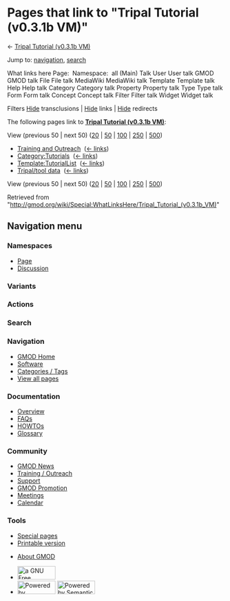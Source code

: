 <div id="mw-page-base" class="noprint">

</div>

<div id="mw-head-base" class="noprint">

</div>

<div id="content" class="mw-body" role="main">

<span id="top"></span>

<div id="mw-js-message" style="display:none;">

</div>



# <span dir="auto">Pages that link to "Tripal Tutorial (v0.3.1b VM)"</span>

<div id="bodyContent">

<div id="contentSub">

← [Tripal Tutorial (v0.3.1b
VM)](/wiki/Tripal_Tutorial_(v0.3.1b_VM) "Tripal Tutorial (v0.3.1b VM)")

</div>

<div id="jump-to-nav" class="mw-jump">

Jump to: [navigation](#mw-navigation), [search](#p-search)

</div>

<div id="mw-content-text">

What links here Page:  Namespace:  all (Main) Talk User User talk GMOD
GMOD talk File File talk MediaWiki MediaWiki talk Template Template talk
Help Help talk Category Category talk Property Property talk Type Type
talk Form Form talk Concept Concept talk Filter Filter talk Widget
Widget talk

Filters
[Hide](/mediawiki/index.php?title=Special:WhatLinksHere/Tripal_Tutorial_(v0.3.1b_VM)&hidetrans=1 "Special:WhatLinksHere/Tripal Tutorial (v0.3.1b VM)")
transclusions \|
[Hide](/mediawiki/index.php?title=Special:WhatLinksHere/Tripal_Tutorial_(v0.3.1b_VM)&hidelinks=1 "Special:WhatLinksHere/Tripal Tutorial (v0.3.1b VM)")
links \|
[Hide](/mediawiki/index.php?title=Special:WhatLinksHere/Tripal_Tutorial_(v0.3.1b_VM)&hideredirs=1 "Special:WhatLinksHere/Tripal Tutorial (v0.3.1b VM)")
redirects

The following pages link to **[Tripal Tutorial (v0.3.1b
VM)](/wiki/Tripal_Tutorial_(v0.3.1b_VM) "Tripal Tutorial (v0.3.1b VM)")**:

View (previous 50 \| next 50)
([20](/mediawiki/index.php?title=Special:WhatLinksHere/Tripal_Tutorial_(v0.3.1b_VM)&limit=20 "Special:WhatLinksHere/Tripal Tutorial (v0.3.1b VM)")
\|
[50](/mediawiki/index.php?title=Special:WhatLinksHere/Tripal_Tutorial_(v0.3.1b_VM)&limit=50 "Special:WhatLinksHere/Tripal Tutorial (v0.3.1b VM)")
\|
[100](/mediawiki/index.php?title=Special:WhatLinksHere/Tripal_Tutorial_(v0.3.1b_VM)&limit=100 "Special:WhatLinksHere/Tripal Tutorial (v0.3.1b VM)")
\|
[250](/mediawiki/index.php?title=Special:WhatLinksHere/Tripal_Tutorial_(v0.3.1b_VM)&limit=250 "Special:WhatLinksHere/Tripal Tutorial (v0.3.1b VM)")
\|
[500](/mediawiki/index.php?title=Special:WhatLinksHere/Tripal_Tutorial_(v0.3.1b_VM)&limit=500 "Special:WhatLinksHere/Tripal Tutorial (v0.3.1b VM)"))

- [Training and
  Outreach](/wiki/Training_and_Outreach "Training and Outreach") ‎
  <span class="mw-whatlinkshere-tools">([←
  links](/mediawiki/index.php?title=Special:WhatLinksHere&target=Training+and+Outreach "Special:WhatLinksHere"))</span>
- [Category:Tutorials](/wiki/Category:Tutorials "Category:Tutorials") ‎
  <span class="mw-whatlinkshere-tools">([←
  links](/mediawiki/index.php?title=Special:WhatLinksHere&target=Category%3ATutorials "Special:WhatLinksHere"))</span>
- [Template:TutorialList](/wiki/Template:TutorialList "Template:TutorialList")
  ‎ <span class="mw-whatlinkshere-tools">([←
  links](/mediawiki/index.php?title=Special:WhatLinksHere&target=Template%3ATutorialList "Special:WhatLinksHere"))</span>
- [Tripal/tool data](/wiki/Tripal/tool_data "Tripal/tool data") ‎
  <span class="mw-whatlinkshere-tools">([←
  links](/mediawiki/index.php?title=Special:WhatLinksHere&target=Tripal%2Ftool+data "Special:WhatLinksHere"))</span>

View (previous 50 \| next 50)
([20](/mediawiki/index.php?title=Special:WhatLinksHere/Tripal_Tutorial_(v0.3.1b_VM)&limit=20 "Special:WhatLinksHere/Tripal Tutorial (v0.3.1b VM)")
\|
[50](/mediawiki/index.php?title=Special:WhatLinksHere/Tripal_Tutorial_(v0.3.1b_VM)&limit=50 "Special:WhatLinksHere/Tripal Tutorial (v0.3.1b VM)")
\|
[100](/mediawiki/index.php?title=Special:WhatLinksHere/Tripal_Tutorial_(v0.3.1b_VM)&limit=100 "Special:WhatLinksHere/Tripal Tutorial (v0.3.1b VM)")
\|
[250](/mediawiki/index.php?title=Special:WhatLinksHere/Tripal_Tutorial_(v0.3.1b_VM)&limit=250 "Special:WhatLinksHere/Tripal Tutorial (v0.3.1b VM)")
\|
[500](/mediawiki/index.php?title=Special:WhatLinksHere/Tripal_Tutorial_(v0.3.1b_VM)&limit=500 "Special:WhatLinksHere/Tripal Tutorial (v0.3.1b VM)"))

</div>

<div class="printfooter">

Retrieved from
"<http://gmod.org/wiki/Special:WhatLinksHere/Tripal_Tutorial_(v0.3.1b_VM)>"

</div>

<div id="catlinks" class="catlinks catlinks-allhidden">

</div>

<div class="visualClear">

</div>

</div>

</div>

<div id="mw-navigation">

## Navigation menu

<div id="mw-head">



<div id="left-navigation">

<div id="p-namespaces" class="vectorTabs" role="navigation"
aria-labelledby="p-namespaces-label">

### Namespaces

- <span id="ca-nstab-main"><a href="/wiki/Tripal_Tutorial_(v0.3.1b_VM)" accesskey="c"
  title="View the content page [c]">Page</a></span>
- <span id="ca-talk"><a
  href="/mediawiki/index.php?title=Talk:Tripal_Tutorial_(v0.3.1b_VM)&amp;action=edit&amp;redlink=1"
  accesskey="t"
  title="Discussion about the content page [t]">Discussion</a></span>

</div>

<div id="p-variants" class="vectorMenu emptyPortlet" role="navigation"
aria-labelledby="p-variants-label">

### 

### Variants[](#)

<div class="menu">

</div>

</div>

</div>

<div id="right-navigation">



<div id="p-cactions" class="vectorMenu emptyPortlet" role="navigation"
aria-labelledby="p-cactions-label">

### Actions[](#)

<div class="menu">

</div>

</div>

<div id="p-search" role="search">

### Search

<div id="simpleSearch">

</div>

</div>

</div>

</div>

<div id="mw-panel">

<div id="p-logo" role="banner">

<a href="/wiki/Main_Page"
style="background-image: url(http://gmod.org/images/GMOD-cogs.png);"
title="Visit the main page"></a>

</div>

<div id="p-Navigation" class="portal" role="navigation"
aria-labelledby="p-Navigation-label">

### Navigation

<div class="body">

- <span id="n-GMOD-Home">[GMOD Home](/wiki/Main_Page)</span>
- <span id="n-Software">[Software](/wiki/GMOD_Components)</span>
- <span id="n-Categories-.2F-Tags">[Categories /
  Tags](/wiki/Categories)</span>
- <span id="n-View-all-pages">[View all
  pages](/wiki/Special:AllPages)</span>

</div>

</div>

<div id="p-Documentation" class="portal" role="navigation"
aria-labelledby="p-Documentation-label">

### Documentation

<div class="body">

- <span id="n-Overview">[Overview](/wiki/Overview)</span>
- <span id="n-FAQs">[FAQs](/wiki/Category:FAQ)</span>
- <span id="n-HOWTOs">[HOWTOs](/wiki/Category:HOWTO)</span>
- <span id="n-Glossary">[Glossary](/wiki/Glossary)</span>

</div>

</div>

<div id="p-Community" class="portal" role="navigation"
aria-labelledby="p-Community-label">

### Community

<div class="body">

- <span id="n-GMOD-News">[GMOD News](/wiki/GMOD_News)</span>
- <span id="n-Training-.2F-Outreach">[Training /
  Outreach](/wiki/Training_and_Outreach)</span>
- <span id="n-Support">[Support](/wiki/Support)</span>
- <span id="n-GMOD-Promotion">[GMOD
  Promotion](/wiki/GMOD_Promotion)</span>
- <span id="n-Meetings">[Meetings](/wiki/Meetings)</span>
- <span id="n-Calendar">[Calendar](/wiki/Calendar)</span>

</div>

</div>

<div id="p-tb" class="portal" role="navigation"
aria-labelledby="p-tb-label">

### Tools

<div class="body">

- <span id="t-specialpages"><a href="/wiki/Special:SpecialPages" accesskey="q"
  title="A list of all special pages [q]">Special pages</a></span>
- <span id="t-print"><a
  href="/mediawiki/index.php?title=Special:WhatLinksHere/Tripal_Tutorial_(v0.3.1b_VM)&amp;printable=yes"
  rel="alternate" accesskey="p"
  title="Printable version of this page [p]">Printable version</a></span>

</div>

</div>

</div>

</div>

<div id="footer" role="contentinfo">

- <span id="footer-places-about">[About
  GMOD](/wiki/GMOD:About "GMOD:About")</span>

<!-- -->

- <span id="footer-copyrightico">[<img src="http://www.gnu.org/graphics/gfdl-logo-small.png" width="88"
  height="31" alt="a GNU Free Documentation License" />](http://www.gnu.org/licenses/fdl-1.3.html)</span>
- <span id="footer-poweredbyico">[<img src="/mediawiki/skins/common/images/poweredby_mediawiki_88x31.png"
  width="88" height="31" alt="Powered by MediaWiki" />](//www.mediawiki.org/)
  [<img
  src="/mediawiki/extensions/SemanticMediaWiki/includes/../resources/images/smw_button.png"
  width="88" height="31" alt="Powered by Semantic MediaWiki" />](https://www.semantic-mediawiki.org/wiki/Semantic_MediaWiki)</span>

<div style="clear:both">

</div>

</div>
